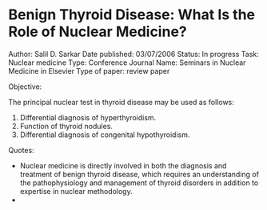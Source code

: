 # Benign Thyroid Disease: What Is the Role of Nuclear Medicine?

Author: Salil D. Sarkar
Date published: 03/07/2006
Status: In progress
Task: Nuclear medicine
Type: Conference
Journal Name: Seminars in Nuclear Medicine in Elsevier
Type of paper: review paper

Objective:

The principal nuclear test in thyroid disease may be used as follows:

1.  Differential diagnosis of hyperthyroidism.
2. Function of thyroid nodules.
3. Differential diagnosis of congenital hypothyroidism.

Quotes:

- Nuclear medicine is directly involved in both the diagnosis and treatment of benign thyroid disease, which requires an understanding of the pathophysiology and management of thyroid disorders in addition to expertise in nuclear methodology.
-